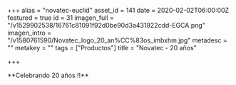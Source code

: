 +++
alias = "novatec-euclid"
asset_id = 141
date = 2020-02-02T06:00:00Z
featured = true
id = 31
imagen_full = "/v1529902538/16761c81091f92d0be90d3a431922cdd-EGCA.png"
imagen_intro = "/v1580761590/Novatec_logo_20_an%CC%83os_imbxhm.jpg"
metadesc = ""
metakey = ""
tags = ["Productos"]
title = "Novatec - 20 años"

+++
<p>**Celebrando 20 años !!**</p>